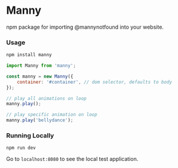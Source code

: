 # Manny

npm package for importing @mannynotfound into your website.

### Usage

```bash
npm install manny
```

```js
import Manny from 'manny';

const manny = new Manny({
    container: '#container', // dom selector, defaults to body
});

// play all animations on loop
manny.play();

// play specific animation on loop
manny.play('bellydance');
```

### Running Locally

```
npm run dev
```

Go to `localhost:8080` to see the local test application.

